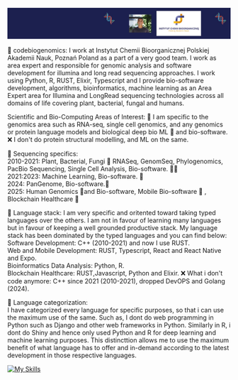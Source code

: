![](https://github.com/codebiogenomics/codebiogenomics/blob/main/codebiogenomics.jpg)

🧬 codebiogenomics: I work at Instytut Chemii Bioorganicznej Polskiej Akademii Nauk, Poznań Poland as a part of a very good team. I work as area expert and responsible for genomic analysis and software development for illumina and long read sequencing approaches. I work using Python, R, RUST, Elixir, Typescript and I provide bio-software development, algorithms, bioinformatics, machine learning as an Area Expert area for Illumina and LongRead sequencing technologies across all domains of life covering plant, bacterial, fungal and humans.

Scientific and Bio-Computing Areas of Interest: 
🧬 I am specific to the genomics area such as RNA-seq, single cell genomics, and any genomics or protein language models and biological deep bio ML 🧬 and bio-software. 
❌ I don't do protein structural modelling, and ML on the same.

🧬 Sequencing specifics: \
2010-2021: Plant, Bacterial, Fungi 🧬 RNASeq, GenomSeq, Phylogenomics, PacBio Sequencing, Single Cell Analysis, Bio-software. 👨‍💻 \
2021:2023: Machine Learning, Bio-software. 🧬 \
2024: PanGenome, Bio-software.🧬 \
2025: Human Genomics 🧬and Bio-software, Mobile Bio-software 🧬 , Blockchain Healthcare 🧬

🧬 Language stack: I am very specific and oritented toward taking typed languages over the others. I am not in favour of learning many languages but in favour of keeping a well grounded productive stack. My language stack has been dominated by the typed languages and you can find below: \
Software Development: C++ (2010-2021) and now I use RUST. \
Web and Mobile Development: RUST, Typescript, React and React Native and Expo. \
Bioinformatics Data Analysis: Python, R. \
Blockchain Healthcare: RUST,Javascript, Python and Elixir. 
❌ What i don't code anymore: C++ since 2021 (2010-2021), dropped DevOPS and Golang (2024).

🧬 Language categorization: \
I have categorized every language for specific purposes, so that i can use the maximum use of the same. Such as, I dont do web programming in Python such as Django and other web frameworks in Python. Similarly in R, i dont do Shiny and hence only used Python and R for deep learning and machine learning purposes. This distincttion allows me to use the maximum benefit of what language has to offer and in-demand according to the latest development in those respective languages.

[![My Skills](https://skillicons.dev/icons?i=ts,rust,r,py,pytorch,tensorflow,tauri,react,materialui,obsidian,elixir)](https://skillicons.dev)

